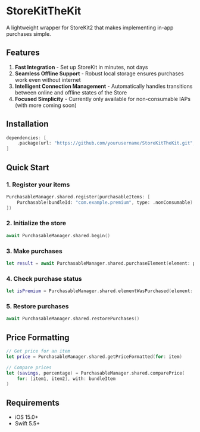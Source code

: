 # StoreKitTheKit

A lightweight wrapper for StoreKit2 that makes implementing in-app purchases simple.

## Features

1. **Fast Integration** - Set up StoreKit in minutes, not days
2. **Seamless Offline Support** - Robust local storage ensures purchases work even without internet
3. **Intelligent Connection Management** - Automatically handles transitions between online and offline states of the Store
4. **Focused Simplicity** - Currently only available for non-consumable IAPs (with more coming soon)

## Installation

```swift
dependencies: [
    .package(url: "https://github.com/yourusername/StoreKitTheKit.git", from: "1.0.0")
]
```

## Quick Start

### 1. Register your items
```swift
PurchasableManager.shared.register(purchasableItems: [
    Purchasable(bundleId: "com.example.premium", type: .nonConsumable)
])
```

### 2. Initialize the store
```swift
await PurchasableManager.shared.begin()
```

### 3. Make purchases
```swift
let result = await PurchasableManager.shared.purchaseElement(element: premiumItem)
```

### 4. Check purchase status
```swift
let isPremium = PurchasableManager.shared.elementWasPurchased(element: premiumItem)
```

### 5. Restore purchases
```swift
await PurchasableManager.shared.restorePurchases()
```

## Price Formatting

```swift
// Get price for an item
let price = PurchasableManager.shared.getPriceFormatted(for: item)

// Compare prices
let (savings, percentage) = PurchasableManager.shared.comparePrice(
    for: [item1, item2], with: bundleItem
)
```

## Requirements
- iOS 15.0+
- Swift 5.5+
